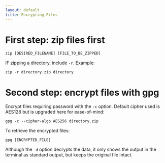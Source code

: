 ```yaml
---
layout: default
title: Encrypting Files
---
```


# First step: zip files first

```
zip [DESIRED_FILENAME] [FILE_TO_BE_ZIPPED]
```

IF zipping a directory, include ```-r```. Example:

```
zip -r directory.zip directory
```

# Second step: encrypt files with gpg

Encrypt files requiring password with the ```-c``` option. Default cipher used is AES128 but is upgraded here for ease-of-mind:

```
gpg -c --cipher-algo AES256 directory.zip
```

To retrieve the encrypted files:

```
gpg [ENCRYPTED_FILE]
```

Although the ```-d``` option decrypts the data, it only shows the output in the terminal as standard output, but keeps the original file intact.

